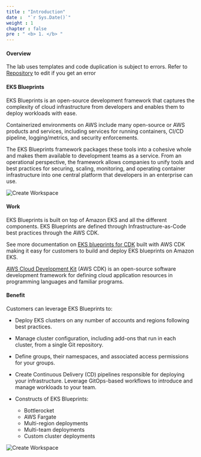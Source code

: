 ```yaml
---
title : "Introduction"
date :  "`r Sys.Date()`" 
weight : 1 
chapter : false
pre : " <b> 1. </b> "
---
```


#### Overview

The lab uses templates and code duplication is subject to errors. Refer to [Repository](https://github.com/First-Cloud-Journey/my-eks-blueprints) to edit if you get an error

#### EKS Blueprints

EKS Blueprints is an open-source development framework that captures the complexity of cloud infrastructure from developers and enables them to deploy workloads with ease.

Containerized environments on AWS include many open-source or AWS products and services, including services for running containers, CI/CD pipeline, logging/metrics, and security enforcements.

The EKS Blueprints framework packages these tools into a cohesive whole and makes them available to development teams as a service. From an operational perspective, the framework allows companies to unify tools and best practices for securing, scaling, monitoring, and operating container infrastructure into one central platform that developers in an enterprise can use.

![Create Workspace](/images/1-Introduce/0001-introduce.png?featherlight=false&width=60pc)

#### Work

EKS Blueprints is built on top of Amazon EKS and all the different components. EKS Blueprints are defined through Infrastructure-as-Code best practices through the AWS CDK.

See more documentation on [EKS blueprints for CDK](https://github.com/aws-quickstart/cdk-eks-blueprints) built with AWS CDK making it easy for customers to build and deploy EKS blueprints on Amazon EKS.

[AWS Cloud Development Kit](https://aws.amazon.com/en/cdk/) (AWS CDK) is an open-source software development framework for defining cloud application resources in programming languages and familiar programs.

#### Benefit

Customers can leverage EKS Blueprints to:

*   Deploy EKS clusters on any number of accounts and regions following best practices.
    
*   Manage cluster configuration, including add-ons that run in each cluster, from a single Git repository.
    
*   Define groups, their namespaces, and associated access permissions for your groups.
    
*   Create Continuous Delivery (CD) pipelines responsible for deploying your infrastructure. Leverage GitOps-based workflows to introduce and manage workloads to your team.
    
*   Constructs of EKS Blueprints:
    
    *   Bottlerocket
    *   AWS Fargate
    *   Multi-region deployments
    *   Multi-team deployments
    *   Custom cluster deployments

![Create Workspace](/images/1-Introduce/0003-introduce.png?featherlight=false&width=60pc)